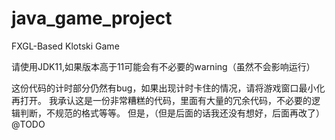 # java_game_project
FXGL-Based Klotski Game

请使用JDK11,如果版本高于11可能会有不必要的warning（虽然不会影响运行）

这份代码的计时部分仍然有bug，如果出现计时卡住的情况，请将游戏窗口最小化再打开。
我承认这是一份非常糟糕的代码，里面有大量的冗余代码，不必要的逻辑判断，不规范的格式等等。
但是，（但是后面的话我还没有想好，后面再改了）
@TODO
